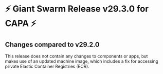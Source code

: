 # :zap: Giant Swarm Release v29.3.0 for CAPA :zap:

## Changes compared to v29.2.0

This release does not contain any changes to components or apps, but makes use of an updated machine image, which includes a fix for accessing private Elastic Container Registries (ECR).
